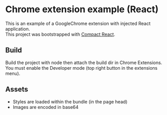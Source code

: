 # Chrome extension example (React)

This is an example of a GoogleChrome extension with injected React application.<br>
This project was bootstrapped with [Compact React](https://github.com/mblydenburgh/no-cra-template/).

## Build

Build the project with node then attach the build dir in Chrome Extensions.<br>
You must enable the Developer mode (top right button in the extensions menu).

## Assets

* Styles are loaded within the bundle (in the page head)
* Images are encoded in base64
